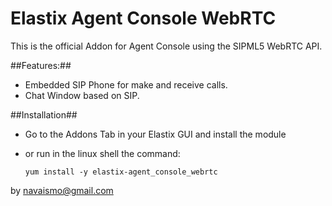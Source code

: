 Elastix Agent Console WebRTC
==============

This is the official Addon for Agent Console using the SIPML5 WebRTC API.


##Features:##

* Embedded SIP Phone for make and receive calls.
* Chat Window based on SIP.

##Installation##
* Go to the Addons Tab in your Elastix GUI and install the module
* or run in the linux shell the command:

    `yum install -y elastix-agent_console_webrtc`


by navaismo@gmail.com
